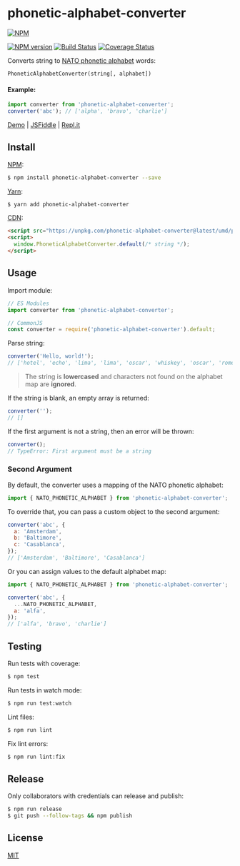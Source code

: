 # phonetic-alphabet-converter

[![NPM](https://nodei.co/npm/phonetic-alphabet-converter.png)](https://nodei.co/npm/phonetic-alphabet-converter/)

[![NPM version](https://img.shields.io/npm/v/phonetic-alphabet-converter.svg)](https://www.npmjs.com/package/phonetic-alphabet-converter)
[![Build Status](https://travis-ci.org/remarkablemark/phonetic-alphabet-converter.svg?branch=master)](https://travis-ci.org/remarkablemark/phonetic-alphabet-converter)
[![Coverage Status](https://coveralls.io/repos/github/remarkablemark/phonetic-alphabet-converter/badge.svg?branch=master)](https://coveralls.io/github/remarkablemark/phonetic-alphabet-converter?branch=master)

Converts string to [NATO phonetic alphabet](https://en.wikipedia.org/wiki/NATO_phonetic_alphabet) words:

```
PhoneticAlphabetConverter(string[, alphabet])
```

#### Example:

```js
import converter from 'phonetic-alphabet-converter';
converter('abc'); // ['alpha', 'bravo', 'charlie']
```

[Demo](https://remarkablemark.org/phonetic-alphabet-converter/) | [JSFiddle](https://jsfiddle.net/remarkablemark/g4r6fu7j/) | [Repl.it](https://repl.it/@remarkablemark/phonetic-alphabet-converter)

## Install

[NPM](https://www.npmjs.com/package/phonetic-alphabet-converter):

```sh
$ npm install phonetic-alphabet-converter --save
```

[Yarn](https://yarnpkg.com/package/phonetic-alphabet-converter):

```sh
$ yarn add phonetic-alphabet-converter
```

[CDN](https://unpkg.com/phonetic-alphabet-converter/):

```html
<script src="https://unpkg.com/phonetic-alphabet-converter@latest/umd/phonetic-alphabet-converter.min.js"></script>
<script>
  window.PhoneticAlphabetConverter.default(/* string */);
</script>
```

## Usage

Import module:

```js
// ES Modules
import converter from 'phonetic-alphabet-converter';

// CommonJS
const converter = require('phonetic-alphabet-converter').default;
```

Parse string:

```js
converter('Hello, world!');
// ['hotel', 'echo', 'lima', 'lima', 'oscar', 'whiskey', 'oscar', 'romeo', 'lima', 'delta']
```

> The string is **lowercased** and characters not found on the alphabet map are **ignored**.

If the string is blank, an empty array is returned:

```js
converter('');
// []
```

If the first argument is not a string, then an error will be thrown:

```js
converter();
// TypeError: First argument must be a string
```

### Second Argument

By default, the converter uses a mapping of the NATO phonetic alphabet:

```js
import { NATO_PHONETIC_ALPHABET } from 'phonetic-alphabet-converter';
```

To override that, you can pass a custom object to the second argument:

```js
converter('abc', {
  a: 'Amsterdam',
  b: 'Baltimore',
  c: 'Casablanca',
});
// ['Amsterdam', 'Baltimore', 'Casablanca']
```

Or you can assign values to the default alphabet map:

```js
import { NATO_PHONETIC_ALPHABET } from 'phonetic-alphabet-converter';

converter('abc', {
  ...NATO_PHONETIC_ALPHABET,
  a: 'alfa',
});
// ['alfa', 'bravo', 'charlie']
```

## Testing

Run tests with coverage:

```sh
$ npm test
```

Run tests in watch mode:

```sh
$ npm run test:watch
```

Lint files:

```sh
$ npm run lint
```

Fix lint errors:

```sh
$ npm run lint:fix
```

## Release

Only collaborators with credentials can release and publish:

```sh
$ npm run release
$ git push --follow-tags && npm publish
```

## License

[MIT](https://github.com/remarkablemark/phonetic-alphabet-converter/blob/master/LICENSE)
